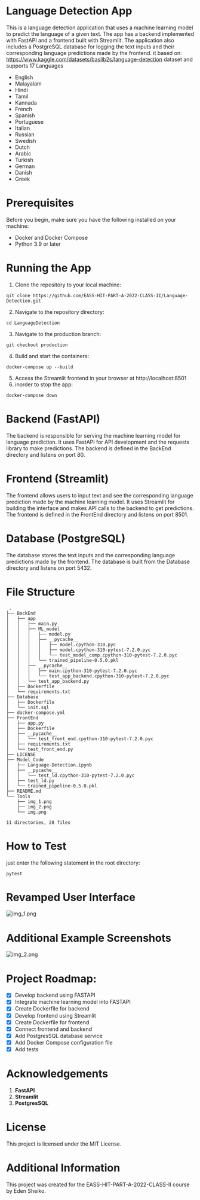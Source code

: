 # Language Detection App 

This is a language detection application that uses a machine learning model to predict the language of a given text.
The app has a backend implemented with FastAPI and a frontend built with Streamlit. The application also includes
a PostgreSQL database for logging the text inputs and their corresponding language predictions made by the frontend.
it based on: 
https://www.kaggle.com/datasets/basilb2s/language-detection dataset
and supports 17 Languages
* English
* Malayalam
* Hindi
* Tamil
* Kannada
* French
* Spanish
* Portuguese
* Italian
* Russian
* Swedish
* Dutch
* Arabic
* Turkish
* German
* Danish
* Greek

# Prerequisites
Before you begin, make sure you have the following installed on your machine:
  *  Docker and Docker Compose
  *  Python 3.9 or later

# Running the App
1. Clone the repository to your local machine:
```
git clone https://github.com/EASS-HIT-PART-A-2022-CLASS-II/Language-Detection.git
```
2. Navigate to the repository directory:
```
cd LanguageDetection
```
3. Navigate to the production branch:
```
git checkout production
```
4. Build and start the containers:
```
docker-compose up --build
```
5. Access the Streamlit frontend in your browser at http://localhost:8501
6. inorder to stop the app:
```
docker-compose down
```


# Backend (FastAPI)
The backend is responsible for serving the machine learning model for language prediction. It uses FastAPI for
API development and the requests library to make predictions. The backend is defined in the BackEnd directory and
listens on port 80.

# Frontend (Streamlit)
The frontend allows users to input text and see the corresponding language prediction made by the machine learning
model. It uses Streamlit for building the interface and makes API calls to the backend to get predictions.
The frontend is defined in the FrontEnd directory and listens on port 8501.

# Database (PostgreSQL)
The database stores the text inputs and the corresponding language predictions made by the frontend. The database is
built from the Database directory and listens on port 5432.

# File Structure
```
 .
├── BackEnd
│   ├── app
│   │   ├── main.py
│   │   ├── ML_model
│   │   │   ├── model.py
│   │   │   ├── __pycache__
│   │   │   │   ├── model.cpython-310.pyc
│   │   │   │   ├── model.cpython-310-pytest-7.2.0.pyc
│   │   │   │   └── test_model_comp.cpython-310-pytest-7.2.0.pyc
│   │   │   └── trained_pipeline-0.5.0.pkl
│   │   ├── __pycache__
│   │   │   ├── main.cpython-310-pytest-7.2.0.pyc
│   │   │   └── test_app_backend.cpython-310-pytest-7.2.0.pyc
│   │   └── test_app_backend.py
│   ├── Dockerfile
│   └── requirements.txt
├── Database
│   ├── Dockerfile
│   └── init.sql
├── docker-compose.yml
├── FrontEnd
│   ├── app.py
│   ├── Dockerfile
│   ├── __pycache__
│   │   └── test_front_end.cpython-310-pytest-7.2.0.pyc
│   ├── requirements.txt
│   └── test_front_end.py
├── LICENSE
├── Model_Code
│   ├── Language-Detection.ipynb
│   ├── __pycache__
│   │   └── test_ld.cpython-310-pytest-7.2.0.pyc
│   ├── test_ld.py
│   └── trained_pipeline-0.5.0.pkl
├── README.md
└── Tools
    ├── img_1.png
    ├── img_2.png
    └── img.png

11 directories, 28 files
```
# How to Test
just enter the following statement in the root directory:
```
pytest
```
# Revamped User Interface
![img_1.png](Tools/img_1.png)
# Additional Example Screenshots
![img_2.png](Tools/img_2.png)
# Project Roadmap:
- [x] Develop backend using FASTAPI
- [x] Integrate machine learning model into FASTAPI
- [x] Create Dockerfile for backend
- [x] Develop frontend using Streamlit
- [x] Create Dockerfile for frontend
- [x] Connect frontend and backend
- [x] Add PostgresSQL database service
- [x] Add Docker Compose configuration file
- [x] Add tests

# Acknowledgements
1. **FastAPI**
2. **Streamlit**
3. **PostgresSQL**

# License
This project is licensed under the MIT License.

# Additional Information
This project was created for the EASS-HIT-PART-A-2022-CLASS-II course
by Eden Sheiko.